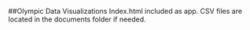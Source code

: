 ##Olympic Data Visualizations
Index.html included as app. CSV files are located in the documents folder if needed.
